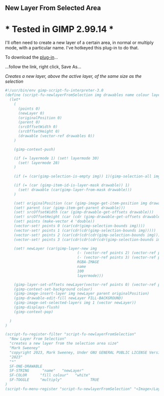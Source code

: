 ## New Layer From Selected Area

# * Tested in GIMP 2.99.14 *

I'll often need to create a new layer of a certain area, in normal or multiply 
mode, with a particular name. I've hotkeyed this plug-in to do that.
  
To download the [plug-in](https://raw.githubusercontent.com/script-fu/script-fu.github.io/main/plug-ins/newlayerFromSelection/newlayerFromSelection.scm)...  
  
...follow the link, right click, Save As...
  
*Creates a new layer, above the active layer, of the same size as the selection*

```scheme
#!/usr/bin/env gimp-script-fu-interpreter-3.0
(define (script-fu-newlayerFromSelection img drawables name colour layermode)
  (let*
    (
      (points 0)
      (newLayer 0)
      (originalPosition 0)
      (parent 0)
      (srcOffsetWidth 0)
      (srcOffsetHeight 0)
      (drawable (vector-ref drawables 0))
    )

    (gimp-context-push)

    (if (= layermode 1) (set! layermode 30)
      (set! layermode 28)
    )
    
    (if (= (car(gimp-selection-is-empty img)) 1)(gimp-selection-all img))

    (if (= (car (gimp-item-id-is-layer-mask drawable)) 1)
      (set! drawable (car(gimp-layer-from-mask drawable)))
    )

    (set! originalPosition (car (gimp-image-get-item-position img drawable)))
    (set! parent (car (gimp-item-get-parent drawable)))
    (set! srcOffsetWidth (car (gimp-drawable-get-offsets drawable)))
    (set! srcOffsetHeight (car (cdr (gimp-drawable-get-offsets drawable))))
    (set! points (make-vector 4 'double))
    (vector-set! points 0 (car(cdr(gimp-selection-bounds img))))
    (vector-set! points 1 (car(cdr(cdr(gimp-selection-bounds img)))))
    (vector-set! points 2 (car(cdr(cdr(cdr(gimp-selection-bounds img))))))
    (vector-set! points 3 (car(cdr(cdr(cdr(cdr(gimp-selection-bounds img)))))))

    (set! newLayer (car(gimp-layer-new img
                                 (- (vector-ref points 2) (vector-ref points 0))
                                 (- (vector-ref points 3) (vector-ref points 1))
                                 RGBA-IMAGE
                                 name 
                                 100
                                 layermode)))

    (gimp-layer-set-offsets newLayer(vector-ref points 0) (vector-ref points 1))
    (gimp-context-set-background colour)
    (gimp-image-insert-layer img newLayer parent originalPosition)
    (gimp-drawable-edit-fill newLayer FILL-BACKGROUND)
    (gimp-image-set-selected-layers img 1 (vector newLayer)) 
    (gimp-displays-flush)
    (gimp-context-pop)
    
  )
)

(script-fu-register-filter "script-fu-newlayerFromSelection"
  "New Layer From Selection" 
  "creates a new layer from the selection area size"
  "Mark Sweeney"
  "copyright 2023, Mark Sweeney, Under GNU GENERAL PUBLIC LICENSE Version 3"
  "2023"
  "*"
  SF-ONE-DRAWABLE
  SF-STRING      "name"   "newLayer"
  SF-COLOR      "fill colour"   "white"
  SF-TOGGLE     "multiply"             TRUE
)
(script-fu-menu-register "script-fu-newlayerFromSelection" "<Image>/Layer")
```